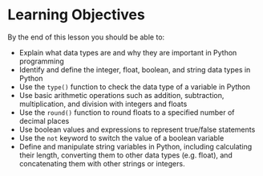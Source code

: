 # Learning Objectives

By the end of this lesson you should be able to:

* Explain what data types are and why they are important in Python programming
* Identify and define the integer, float, boolean, and string data types in Python
* Use the `type()` function to check the data type of a variable in Python
* Use basic arithmetic operations such as addition, subtraction, multiplication, and division with integers and floats
* Use the `round()` function to round floats to a specified number of decimal places
* Use boolean values and expressions to represent true/false statements
* Use the `not` keyword to switch the value of a boolean variable
* Define and manipulate string variables in Python, including calculating their length, converting them to other data types (e.g. float), and concatenating them with other strings or integers.
